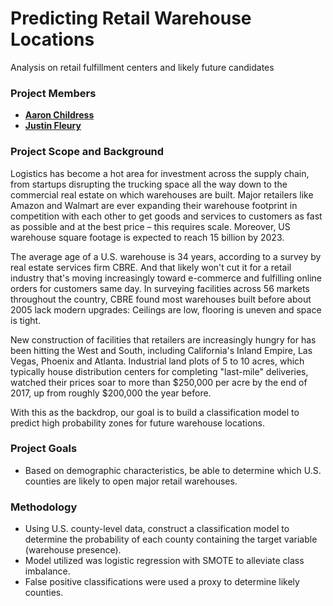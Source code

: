 # Predicting Retail Warehouse Locations
Analysis on retail fulfillment centers and likely future candidates

### Project Members
   - <b>[Aaron Childress](https://github.com/achildress83)</b>
   - <b>[Justin Fleury](https://github.com/jfleury20)</b>
   
### Project Scope and Background
Logistics has become a hot area for investment across the supply chain, from startups disrupting the trucking space all the way down to the commercial real estate on which warehouses are built. Major retailers like Amazon and Walmart are ever expanding their warehouse footprint in competition with each other to get goods and services to customers as fast as possible and at the best price – this requires scale. Moreover, US warehouse square footage is expected to reach 15 billion by 2023.

The average age of a U.S. warehouse is 34 years, according to a survey by real estate services firm CBRE. And that likely won't cut it for a retail industry that's moving increasingly toward e-commerce and fulfilling online orders for customers same day. In surveying facilities across 56 markets throughout the country, CBRE found most warehouses built before about 2005 lack modern upgrades: Ceilings are low, flooring is uneven and space is tight.

New construction of facilities that retailers are increasingly hungry for has been hitting the West and South, including California's Inland Empire, Las Vegas, Phoenix and Atlanta. Industrial land plots of 5 to 10 acres, which typically house distribution centers for completing "last-mile" deliveries, watched their prices soar to more than $250,000 per acre by the end of 2017, up from roughly $200,000 the year before.

With this as the backdrop, our goal is to build a classification model to predict high probability zones for future warehouse locations.

### Project Goals
- Based on demographic characteristics, be able to determine which U.S. counties are likely to open major retail warehouses.

### Methodology
- Using U.S. county-level data, construct a classification model to determine the probability of each county containing the target variable (warehouse presence).
- Model utilized was logistic regression with SMOTE to alleviate class imbalance.
- False positive classifications were used a proxy to determine likely counties. 
